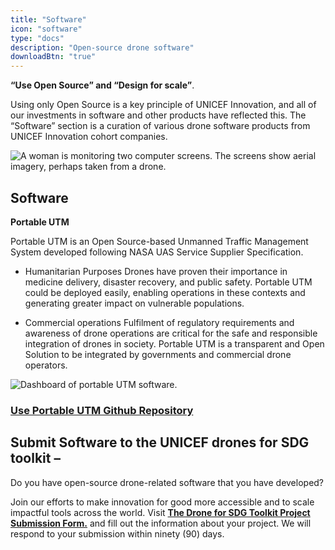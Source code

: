 ```yaml
---
title: "Software"
icon: "software"
type: "docs"
description: "Open-source drone software"
downloadBtn: "true"
---
```


**“Use Open Source” and “Design for scale”**.

Using only Open Source is a key principle of UNICEF Innovation, and all of our investments in software and other products have reflected this.
The “Software” section is a curation of various drone software products from UNICEF Innovation cohort companies.

![A woman is monitoring two computer screens. The screens show aerial imagery, perhaps taken from a drone.](/drone-4sdgtoolkit/software/monitoring.jpg)


## Software

**Portable UTM** 

Portable UTM is an Open Source-based Unmanned Traffic Management System developed following NASA UAS Service Supplier Specification.  

- Humanitarian Purposes 
Drones have proven their importance in medicine delivery, disaster recovery, and public safety. Portable UTM could be deployed easily, enabling operations in these contexts and generating greater impact on vulnerable populations.  

- Commercial operations
Fulfilment of regulatory requirements and awareness of drone operations are critical for the safe and responsible integration of drones in society. Portable UTM is a transparent and Open Solution to be integrated by governments and commercial drone operators.

![Dashboard of portable UTM software.](/drone-4sdgtoolkit/software/software001.jpg)

### [Use Portable UTM Github Repository](https://github.com/portableutm/webapp)    

## Submit Software to the UNICEF drones for SDG toolkit –
Do you have open-source drone-related software that you have developed?  

Join our efforts to make innovation for good more accessible and to scale impactful tools across the world. Visit **[The Drone for SDG Toolkit Project Submission Form.](https://forms.gle/eNjZTRTQ88mP2MKw9)** and fill out the information about your project. We will respond to your submission within ninety (90) days.  
